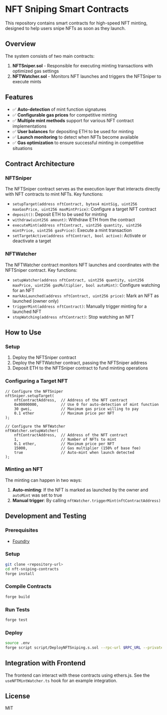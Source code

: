 # NFT Sniping Smart Contracts

This repository contains smart contracts for high-speed NFT minting, designed to help users snipe NFTs as soon as they launch.

## Overview

The system consists of two main contracts:

1. **NFTSniper.sol** - Responsible for executing minting transactions with optimized gas settings
2. **NFTWatcher.sol** - Monitors NFT launches and triggers the NFTSniper to execute mints

## Features

- ✅ **Auto-detection** of mint function signatures
- ✅ **Configurable gas prices** for competitive minting
- ✅ **Multiple mint methods** support for various NFT contract implementations
- ✅ **User balances** for depositing ETH to be used for minting
- ✅ **Launch monitoring** to detect when NFTs become available
- ✅ **Gas optimization** to ensure successful minting in competitive situations

## Contract Architecture

### NFTSniper

The NFTSniper contract serves as the execution layer that interacts directly with NFT contracts to mint NFTs. Key functions:

- `setupTarget(address nftContract, bytes4 mintSig, uint256 maxGasPrice, uint256 maxMintPrice)`: Configure a target NFT contract
- `deposit()`: Deposit ETH to be used for minting
- `withdraw(uint256 amount)`: Withdraw ETH from the contract
- `executeMint(address nftContract, uint256 quantity, uint256 mintPrice, uint256 gasPrice)`: Execute a mint transaction
- `setTargetActive(address nftContract, bool active)`: Activate or deactivate a target

### NFTWatcher

The NFTWatcher contract monitors NFT launches and coordinates with the NFTSniper contract. Key functions:

- `setupWatcher(address nftContract, uint256 quantity, uint256 maxPrice, uint256 gasMultiplier, bool autoMint)`: Configure watching for an NFT
- `markAsLaunched(address nftContract, uint256 price)`: Mark an NFT as launched (owner only)
- `triggerMint(address nftContract)`: Manually trigger minting for a launched NFT
- `stopWatching(address nftContract)`: Stop watching an NFT

## How to Use

### Setup

1. Deploy the NFTSniper contract
2. Deploy the NFTWatcher contract, passing the NFTSniper address
3. Deposit ETH to the NFTSniper contract to fund minting operations

### Configuring a Target NFT

```solidity
// Configure the NFTSniper
nftSniper.setupTarget(
    nftContractAddress,  // Address of the NFT contract
    0x00000000,          // Use 0 for auto-detection of mint function
    30 gwei,             // Maximum gas price willing to pay
    0.1 ether            // Maximum price per NFT
);

// Configure the NFTWatcher
nftWatcher.setupWatcher(
    nftContractAddress,  // Address of the NFT contract
    1,                   // Number of NFTs to mint
    0.1 ether,           // Maximum price per NFT
    15000,               // Gas multiplier (150% of base fee)
    true                 // Auto-mint when launch detected
);
```

### Minting an NFT

The minting can happen in two ways:

1. **Auto-minting**: If the NFT is marked as launched by the owner and `autoMint` was set to true
2. **Manual trigger**: By calling `nftWatcher.triggerMint(nftContractAddress)`

## Development and Testing

### Prerequisites

- [Foundry](https://book.getfoundry.sh/getting-started/installation)

### Setup

```bash
git clone <repository-url>
cd nft-sniping-contracts
forge install
```

### Compile Contracts

```bash
forge build
```

### Run Tests

```bash
forge test
```

### Deploy

```bash
source .env
forge script script/DeployNFTSniping.s.sol --rpc-url $RPC_URL --private-key $PRIVATE_KEY --broadcast
```

## Integration with Frontend

The frontend can interact with these contracts using ethers.js. See the `useNFTMintWatcher.ts` hook for an example integration.

## License

MIT

